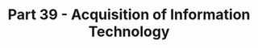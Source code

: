 ---
title: "Part 39 - Acquisition of Information Technology"
description: "This part prescribes acquisition policies and procedures for use in acquiring— (a) Information technology, including financial management systems, consistent with other parts of this regulation, OMB Circular No.A-127, Financial Management Systems and OMB Circular No.A-130, Management of Federal Information Resources; (b) Information and communication technology (see 2.101(b)). "
url-link: "https://www.acquisition.gov/far/part-39"
type: "HTML"
gov-only: "false"
is-external: "true"
publication-date: "June 01, 2023"
reading-time: "10"
resource-type: "Guidance"
filter: "p-filter"
audience: "contracts-acquisitions"
branded-offerings: "acquisition-policy-it-category"
---